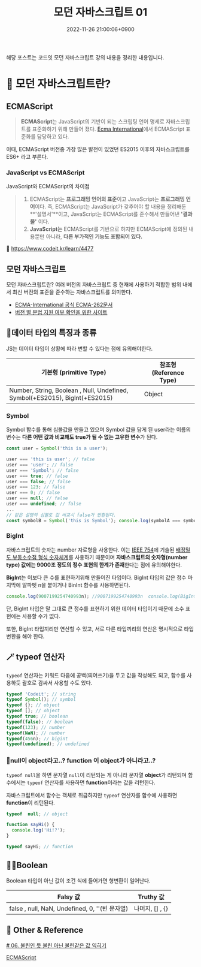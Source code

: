 ﻿---
title: '모던 자바스크립트 01'
date: 2022-11-26 21:00:06+0900
categories: [JavaScript,ModernJavaScript]
tags: [designPattern,byteCode]
---

해당 포스트는 코드잇 모던 자바스크립트 강의 내용을 정리한 내용입니다.

# **👀 모던 자바스크립트란?**
    
## ECMAScript

> **ECMAScript**는 JavaScript의 기반이 되는 스크립팅 언어 명세로 자바스크립트를 표준화하기 위해 만들어 졌다. [Ecma International](https://www.ecma-international.org/)에서 ECMAScript 표준화를 담당하고 있다.

이때, ECMAScript 버전중 가장 많은 발전이 있었던 ES2015 이후의 자바스크립트를 ES6+ 라고 부른다.

### JavaScript vs ECMAScript

JavaScript와 ECMAScript의 차이점
> 1. ECMAScript는 **프로그래밍 언어의 표준**이고 JavaScript는 **프로그래밍 언어**이다. 즉,  ECMAScript는 JavaScript가 갖추어야 할 내용을 정리해둔 **'설명서'**이고, JavaScript는 ECMAScript를 준수해서 만들어낸 **'결과물'** 이다.  
> 2. **JavaScript는** ECMAScript를 기반으로 하지만 ECMAScript에 정의된 내용뿐만 아니라, **다른 부가적인 기능도 포함되어 있다.**

🔗 https://www.codeit.kr/learn/4477


## 모던 자바스크립트

모던 자바스크립트란? 여러 버전의 자바스크립트 중 현재에 사용하기 적합한 범위 내에서 최신 버전의 표준을 준수하는 자바스크립트를 의미한다.

-   [ECMA-International 공식 ECMA-262문서](https://www.ecma-international.org/publications/standards/Ecma-262.htm)
- [버전 별 문법 지원 여부 확인을 위한 사이트](https://caniuse.com/)

## 🧩데이터 타입의 특징과 종류

JS는 데이터 타입이 상황에 따라 변할 수 있다는 점에 유의해야한다.

|기본형 (primitive Type)|참조형(Reference Type)  |
|--|--|
| Number, String, Boolean , Null, Undefined, Symbol(+ES2015), BigInt(+ES2015) |  Object|

### Symbol
Symbol 함수를 통해 심볼값을 만들고 있으며 Symbol 값을 담게 된 user라는 이름의 변수는 **다른 어떤 값과 비교해도 true가 될 수 없는 고유한 변수**가 된다.

```js
const user = Symbol('this is a user');

user === 'this is user'; // false
user === 'user'; // false
user === 'Symbol'; // false
user === true; // false
user === false; // false
user === 123; // false
user === 0; // false
user === null; // false
user === undefined; // false
...
// 같은 설명의 심볼도 값 비교시 false가 반환된다.
const symbolB = Symbol('this is Symbol'); console.log(symbolA === symbolB); // false
```
### BigInt
자바스크립트의 숫자는 number 자료형을 사용한다.  이는 [IEEE 754](https://ko.wikipedia.org/wiki/IEEE_754)에 기술된 [배정밀도 부동소수점 형식 숫자체계](https://ko.wikipedia.org/wiki/%EB%B6%80%EB%8F%99%EC%86%8C%EC%88%98%EC%A0%90)를 사용하기 때문이며 **자바스크립트의 숫자형(number type) 값에는 9000조 정도의 정수 표현의 한계가 존재**한다는 점에 유의해야한다.

**BigInt**는 이보다 큰 수를 표현하기위해 만들어진 타입이다.
BigInt 타입의 값은 정수 마지막에 알파벳 n을 붙이거나 BinInt 함수를 사용하면된다.
```js
console.log(9007199254740993n); //9007199254740993n  console.log(BigInt(9007199254740993)); //9007199254740993
```
단,  BigInt 타입은 말 그대로 큰 정수를 표현하기 위한 데이터 타입이기 때문에 소수 표현에는 사용할 수가 없다.

또한, BigInt 타입끼리만 연산할 수 있고, 서로 다른 타입끼리의 연산은 명시적으로 타입 변환을 해야 한다.

## 🪄 typeof 연산자
`typeof` 연산자는 키워드 다음에 공백(띄어쓰기)을 두고 값을 작성해도 되고, 함수를 사용하듯 괄호로 감싸서 사용할 수도 있다.
```js
typeof 'Codeit'; // string
typeof Symbol(); // symbol
typeof {}; // object
typeof []; // object
typeof true; // boolean
typeof(false); // boolean
typeof(123); // number
typeof(NaN); // number
typeof(456n); // bigint
typeof(undefined); // undefined
```

### 🤔null이 object라고..? function 이 object가 아니라고..?
`typeof null`을 하면 문자열 `null`이 리턴되는 게 아니라 문자열 **object**가 리턴되며 함수에서는 `typeof` 연산자를 사용하면 **function**이라는 값을 리턴한다.

자바스크립트에서 함수는 객체로 취급하지만 `typeof` 연산자를 함수에 사용하면 **function**이 리턴된다.
```js
typeof  null; // object

function sayHi() {
  console.log('Hi!?');
}

typeof sayHi; // function
```
	
## 👩‍💻Boolean

Boolean 타입이 아닌 값이 조건 식에 들어가면 형변환이 일어난다.

|Falsy 값|Truthy 값  |
|--|--|
| false , null, NaN, Undefined, 0, ''(빈 문자열) |  나머지, [] , {} |

## 📌 Other & Reference

[# 06. 불린인 듯 불린 아닌 불린같은 값 익히기](https://www.codeit.kr/learn/4483)

[ECMAScript](https://developer.mozilla.org/ko/docs/Glossary/ECMAScript)
